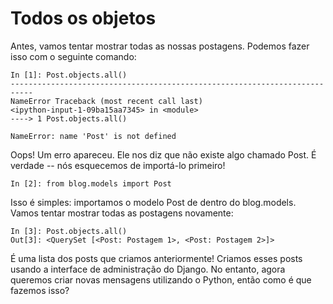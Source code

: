 # Todos os objetos

Antes, vamos tentar mostrar todas as nossas postagens. Podemos fazer isso com o seguinte comando:

```text
In [1]: Post.objects.all()                                                        
---------------------------------------------------------------------------
NameError Traceback (most recent call last)
<ipython-input-1-09ba15aa7345> in <module>
----> 1 Post.objects.all()

NameError: name 'Post' is not defined
```

Oops! Um erro apareceu. Ele nos diz que não existe algo chamado Post. É verdade -- nós esquecemos de importá-lo primeiro!

```text
In [2]: from blog.models import Post
```

Isso é simples: importamos o modelo Post de dentro do blog.models. Vamos tentar mostrar todas as postagens novamente:

```text
In [3]: Post.objects.all()                                                        
Out[3]: <QuerySet [<Post: Postagem 1>, <Post: Postagem 2>]>
```

É uma lista dos posts que criamos anteriormente! Criamos esses posts usando a interface de administração do Django. No entanto, agora queremos criar novas mensagens utilizando o Python, então como é que fazemos isso?

